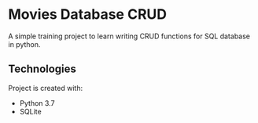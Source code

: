 # Movies Database CRUD
A simple training project to learn writing CRUD functions for SQL database in python.

## Technologies
Project is created with:
* Python 3.7
* SQLite 
